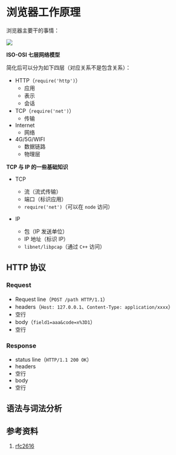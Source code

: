 # 浏览器工作原理

浏览器主要干的事情：

![](https://blog-1257793372.cos.ap-guangzhou.myqcloud.com/1589383178_20200512214704419_430648659.png)

**ISO-OSI 七层网络模型**

简化后可以分为如下四层（对应关系不是包含关系）：

- HTTP（`require('http')`）
  - 应用
  - 表示
  - 会话
- TCP（`require('net')`）
  - 传输
- Internet
  - 网络
- 4G/5G/WIFI
  - 数据链路
  - 物理层

**TCP 与 IP 的一些基础知识**

- TCP

  - 流（流式传输）
  - 端口（标识应用）
  - `require('net')`（可以在 `node` 访问）

- IP
  - 包（IP 发送单位）
  - IP 地址（标识 IP）
  - `libnet/libpcap`（通过 `C++` 访问）

## HTTP 协议

### Request

- Request line（`POST /path HTTP/1.1`）
- headers（`Host: 127.0.0.1`、`Content-Type: application/xxxx`）
- 空行
- body（`field1=aaa&code=x%3D1`）
- 空行

### Response

- status line（`HTTP/1.1 200 OK`）
- headers
- 空行
- body
- 空行

## 语法与词法分析

## 参考资料

1. [rfc2616](https://tools.ietf.org/html/rfc2616)
